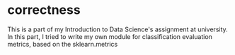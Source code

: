 # correctness
This is a part of my Introduction to Data Science's assignment at university. In this part, I tried to write my own module for classification evaluation metrics, based on the sklearn.metrics
